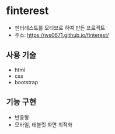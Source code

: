 # finterest

- 핀터레스트를 모티브로 하여 만든 프로젝트
- 주소: https://ws0671.github.io/finterest/

## 사용 기술
- html
- css
- bootstrap

## 기능 구현
- 반응형
- 모바일, 태블릿 화면 최적화
